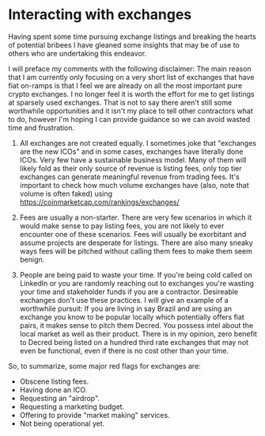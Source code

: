 # Interacting with exchanges

Having spent some time pursuing exchange listings and breaking the hearts of potential bribees I have gleaned some insights that may be of use to others who are undertaking this endeavor.

I will preface my comments with the following disclaimer:
The main reason that I am currently only focusing on a very short list of exchanges that have fiat on-ramps is that I feel we are already on all the most important pure crypto exchanges. I no longer feel it is worth the effort for me to get listings at sparsely used exchanges. That is not to say there aren't still some worthwhile opportunities and it isn't my place to tell other contractors what to do, however I'm hoping I can provide guidance so we can avoid wasted time and frustration.

1. All exchanges are not created equally.
I sometimes joke that "exchanges are the new ICOs" and in some cases, exchanges have literally done ICOs. Very few have a sustainable business model. Many of them will likely fold as their only source of revenue is listing fees, only top tier exchanges can generate meaningful revenue from trading fees. It's important to check how much volume exchanges have (also, note that volume is often faked) using https://coinmarketcap.com/rankings/exchanges/

2. Fees are usually a non-starter.
There are very few scenarios in which it would make sense to pay listing fees, you are not likely to ever encounter one of these scenarios. Fees will usually be exorbitant and assume projects are desperate for listings. There are also many sneaky ways fees will be pitched without calling them fees to make them seem benign.

3. People are being paid to waste your time.
If you're being cold called on LinkedIn or you are randomly reaching out to exchanges you're wasting your time and stakeholder funds if you are a contractor. Desireable exchanges don't use these practices. I will give an example of a worthwhile pursuit: If you are living in say Brazil and are using an exchange you know to be popular locally which potentially offers fiat pairs, it makes sense to pitch them Decred. You possess intel about the local market as well as their product. There is in my opinion, zero benefit to Decred being listed on a hundred third rate exchanges that may not even be functional, even if there is no cost other than your time.

So, to summarize, some major red flags for exchanges are:
* Obscene listing fees.
* Having done an ICO.
* Requesting an "airdrop".
* Requesting a marketing budget.
* Offering to provide "market making" services.
* Not being operational yet.

